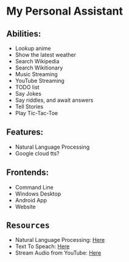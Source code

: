 <h1>
My Personal Assistant
</h1>


 <h2>Abilities:</h2>
   
   - Lookup anime
   - Show the latest weather
   - Search Wikipedia
   - Search Wikitionary
   - Music Streaming
   - YouTube Streaming
   - TODO list
   - Say Jokes
   - Say riddles, and await answers
   - Tell Stories
   - Play Tic-Tac-Toe


 <h2>Features:</h2>
 
 - Natural Language Processing
 - Google cloud tts?


<h2>Frontends:</h2>
 
 - Command Line
 - Windows Desktop
 - Android App
 - Website


<h2 style="font-family: 'Cascadia Code',monospace;">Resources</h2>

 - Natural Language Processing: <a href="https://realpython.com/nltk-nlp-python/">Here</a>
 - Text To Speach: <a href="https://cloud.google.com/text-to-speech/">Here</a>
 - Stream Audio from YouTube: <a href="https://stackoverflow.com/questions/49354232/how-to-stream-audio-from-a-youtube-url-in-python-without-download/49354406#49354406">Here</a>

